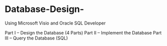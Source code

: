 # Database-Design-
Using Microsoft Visio and Oracle SQL Developer

Part I – Design the Database (4 Parts)
Part II – Implement the Database
Part III – Query the Database (SQL)
